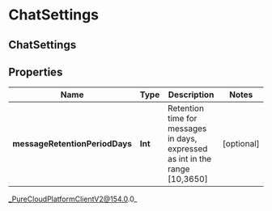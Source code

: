 # ChatSettings

## ChatSettings

## Properties

|Name | Type | Description | Notes|
|------------ | ------------- | ------------- | -------------|
| **messageRetentionPeriodDays** | **Int** | Retention time for messages in days, expressed as int in the range [10,3650] | [optional] |



_PureCloudPlatformClientV2@154.0.0_

